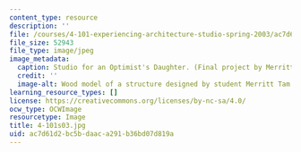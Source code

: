 ```yaml
---
content_type: resource
description: ''
file: /courses/4-101-experiencing-architecture-studio-spring-2003/ac7d61d2bc5bdaaca291b36bd07d819a_4-101s03.jpg
file_size: 52943
file_type: image/jpeg
image_metadata:
  caption: Studio for an Optimist's Daughter. (Final project by Merritt Tam.)
  credit: ''
  image-alt: Wood model of a structure designed by student Merritt Tam.
learning_resource_types: []
license: https://creativecommons.org/licenses/by-nc-sa/4.0/
ocw_type: OCWImage
resourcetype: Image
title: 4-101s03.jpg
uid: ac7d61d2-bc5b-daac-a291-b36bd07d819a
---
```

